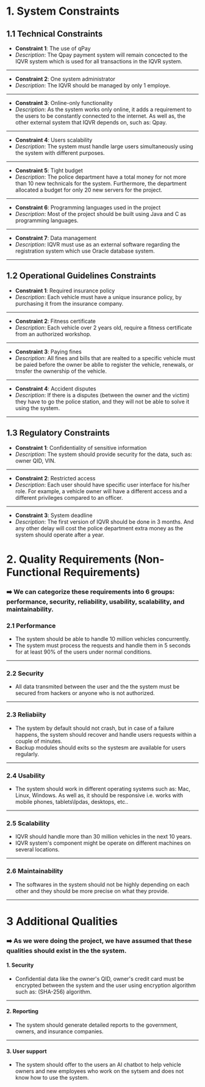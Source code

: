 # 1. System Constraints
## 1.1 Technical Constraints
- **Constraint 1**: The use of qPay
- _Description_: The Qpay payment system will remain concected to the IQVR system which is used for all transactions in the IQVR system.
---
- **Constraint 2**: One system administrator
- _Description_: The IQVR should be managed by only 1 employe.
---
- **Constraint 3**: Online-only functionality
- _Description_: As the system works only online, it adds a requirement to the users to be constantly connected to the internet. As well as, the other external system that IQVR depends on, such as: Qpay.
---
- **Constraint 4**: Users scalability
- _Description_: The system must handle large users simultaneously using the system with different purposes.

---
- **Constraint 5**: Tight budget
- _Description_: The police department have a total money for not more than 10 new technicals for the system. Furthermore, the department allocated a budget for only 20 new servers for the project.

---
- **Constraint 6**: Programming languages used in the project
- _Description_: Most of the project should be built using Java and C as programming languages.
---

- **Constraint 7**: Data management
- _Description_: IQVR must use as an external software regarding the registration system which use Oracle database system.

---
## 1.2 Operational Guidelines Constraints
- **Constraint 1**: Required insurance policy
- _Description_: Each vehicle must have a unique insurance policy, by purchasing it from the insurance company.
---
- **Constraint 2**: Fitness certificate
- _Description_: Each vehicle over 2 years old, require a fitness certificate from an authorized workshop.
---
- **Constraint 3**: Paying fines
- _Description_: All fines and bills that are realted to a specific vehicle must be paied before the owner be ablle to register the vehicle, renewals, or trnsfer the ownership of the vehicle.
---
- **Constraint 4**: Accident disputes
- _Description_: If there is a disputes (between the owner and the victim) they have to go the police station, and they will not be able to solve it using the system.
***

## 1.3 Regulatory Constraints
- **Constraint 1**: Confidentiality of sensitive information
- _Description_: The system should provide security for the data, such as: owner QID, VIN.
---
- **Constraint 2**: Restricted access
- _Description_: Each user should have specific user interface for his/her role. For example, a vehicle owner will have a different access and a different privileges compared to an officer.
---
- **Constraint 3**: System deadline
- _Description_: The first version of IQVR should  be done in 3 months. And any other delay will cost the police department extra money as the system should operate after a year.

# 2. Quality Requirements (Non-Functional Requirements)
### ➡️ We can categorize these requirements into 6 groups: performance, security, reliability, usability, scalability, and maintainability.

### 2.1 Performance
- The system should be able to handle 10 million vehicles concurrently.
- The system must process the requests and handle them in 5 seconds for at least 90% of the users under normal conditions.
---

### 2.2 Security 
- All data transmited between the user and the the system must be secured from hackers or anyone who is not authorized. 
---
### 2.3 Reliabiity 
- The system by default should not crash, but in case of a failure happens, the system should recover and handle users requests within a couple of minutes.
- Backup modules should exits so the systesm are available for users regularly.
---
### 2.4 Usability
- The system should work in different operating systems such as: Mac, Linux, Windows. As well as, it should be responsive i.e. works with mobile phones, tablets\Ipdas, desktops, etc..
---
### 2.5 Scalability
- IQVR should handle more than 30 million vehicles in the next 10 years.
- IQVR system's component might be operate on different machines on several locations.
---
### 2.6 Maintainability
- The softwares in the system should not be highly depending on each other and they should be more precise on what they provide.

 ---
# 3 Additional Qualities

### ➡️ As we were doing the project, we have assumed that these qualities should exist in the the system.

#### 1. Security
- Confidential data like the owner's QID, owner's credit card must be encrypted between the system and the user using encryption algorithm such as: (SHA-256) algorithm.

---

#### 2. Reporting
- The system should generate detailed reports to the government, owners, and insurance companies. 
---
#### 3. User support 
- The system should offer to the users an AI chatbot to help vehicle owners and new employees who work on the sytsem and does not know how to use the system.